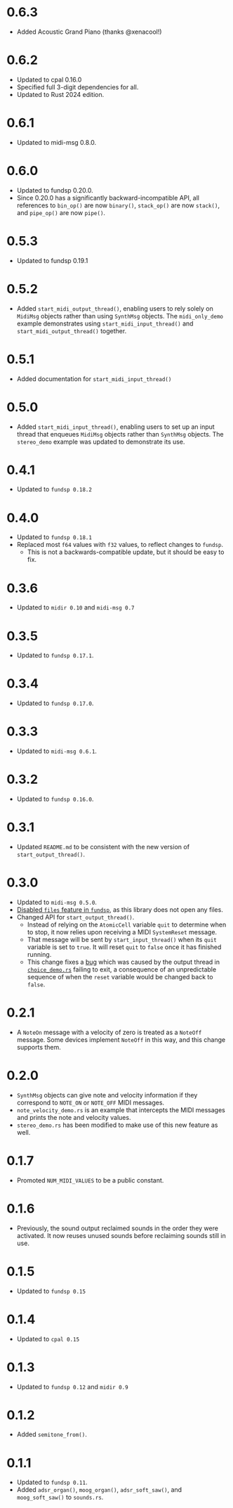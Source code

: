 # 0.6.3
  * Added Acoustic Grand Piano (thanks @xenacool!)

# 0.6.2
  * Updated to cpal 0.16.0
  * Specified full 3-digit dependencies for all.
  * Updated to Rust 2024 edition.

# 0.6.1
  * Updated to midi-msg 0.8.0.

# 0.6.0
  * Updated to fundsp 0.20.0.
  * Since 0.20.0 has a significantly backward-incompatible API, all references
    to `bin_op()` are now `binary()`, `stack_op()` are now `stack()`, and `pipe_op()` are now `pipe()`.

# 0.5.3
  * Updated to fundsp 0.19.1

# 0.5.2
  * Added `start_midi_output_thread()`, enabling users to rely solely on `MidiMsg` objects
  rather than using `SynthMsg` objects. The `midi_only_demo` example demonstrates using
  `start_midi_input_thread()` and `start_midi_output_thread()` together.

# 0.5.1
  * Added documentation for `start_midi_input_thread()`

# 0.5.0
  * Added `start_midi_input_thread()`, enabling users to set up an input thread that enqueues `MidiMsg` objects rather than `SynthMsg` objects. The `stereo_demo` example was updated to demonstrate its use.

# 0.4.1
  * Updated to `fundsp 0.18.2`

# 0.4.0
  * Updated to `fundsp 0.18.1`
  * Replaced most `f64` values with `f32` values, to reflect changes to `fundsp`.
    * This is not a backwards-compatible update, but it should be easy to fix.

# 0.3.6
  * Updated to `midir 0.10` and `midi-msg 0.7`

# 0.3.5
  * Updated to `fundsp 0.17.1`.

# 0.3.4
  * Updated to `fundsp 0.17.0`.

# 0.3.3
  * Updated to `midi-msg 0.6.1`.

# 0.3.2
  * Updated to `fundsp 0.16.0`.

# 0.3.1
  * Updated `README.md` to be consistent with the new version of `start_output_thread()`.

# 0.3.0
  * Updated to `midi-msg 0.5.0`.
  * [Disabled `files` feature in `fundsp`](https://github.com/gjf2a/midi_fundsp/pull/3), as this library does not open any files.
  * Changed API for `start_output_thread()`. 
    * Instead of relying on the `AtomicCell` variable `quit` to determine when to stop, it now relies upon receiving a MIDI `SystemReset` message. 
    * That message will be sent by `start_input_thread()` when its `quit` variable is set to `true`. It will reset `quit` to `false` once it has finished running.
    * This change fixes a [bug](https://github.com/gjf2a/midi_fundsp/issues/2) which was caused by the output thread in [`choice_demo.rs`](https://github.com/gjf2a/midi_fundsp/blob/master/examples/choice_demo.rs) failing to exit, a consequence of an unpredictable sequence of when the `reset` variable would be changed back to `false`.

# 0.2.1
  * A `NoteOn` message with a velocity of zero is treated as a `NoteOff` message. Some devices implement `NoteOff` in this way, and this change supports them.

# 0.2.0
  * `SynthMsg` objects can give note and velocity information if they correspond to `NOTE_ON` or `NOTE_OFF` MIDI messages.
  * `note_velocity_demo.rs` is an example that intercepts the MIDI messages and prints the note and velocity values.
  * `stereo_demo.rs` has been modified to make use of this new feature as well.

# 0.1.7
  * Promoted `NUM_MIDI_VALUES` to be a public constant.

# 0.1.6
  * Previously, the sound output reclaimed sounds in the order they were activated. It now reuses unused sounds before reclaiming sounds still in use.

# 0.1.5
  * Updated to `fundsp 0.15`

# 0.1.4
  * Updated to `cpal 0.15` 

# 0.1.3
  * Updated to `fundsp 0.12` and `midir 0.9`

# 0.1.2
  * Added `semitone_from()`.

# 0.1.1
  * Updated to `fundsp 0.11`.
  * Added `adsr_organ()`, `moog_organ()`, `adsr_soft_saw()`, and `moog_soft_saw()` to `sounds.rs`.